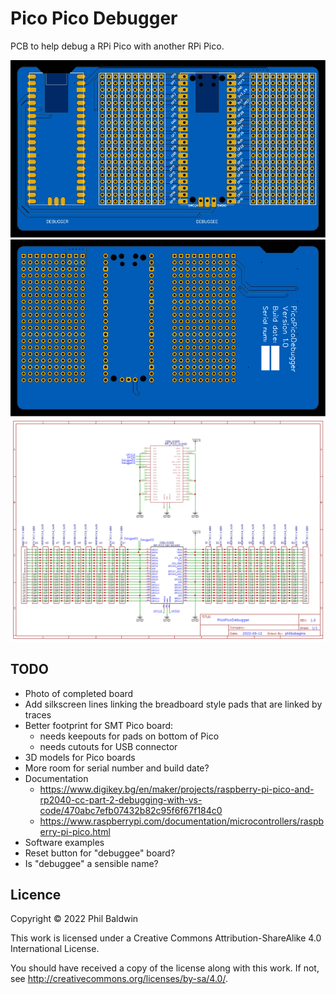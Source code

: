 Pico Pico Debugger
==================

PCB to help debug a RPi Pico with another RPi Pico.

![./Exports-v1.0/Top.svg](./Exports-v1.0/Top.svg)
![./Exports-v1.0/Bottom.svg](./Exports-v1.0/Bottom.svg)
![./Exports-v1.0/Schematic.png](./Exports-v1.0/Schematic.png)

TODO
----

* Photo of completed board
* Add silkscreen lines linking the breadboard style pads that are linked by traces
* Better footprint for SMT Pico board:
    * needs keepouts for pads on bottom of Pico
    * needs cutouts for USB connector
* 3D models for Pico boards
* More room for serial number and build date?
* Documentation
    * https://www.digikey.bg/en/maker/projects/raspberry-pi-pico-and-rp2040-cc-part-2-debugging-with-vs-code/470abc7efb07432b82c95f6f67f184c0
    * https://www.raspberrypi.com/documentation/microcontrollers/raspberry-pi-pico.html
* Software examples
* Reset button for "debuggee" board?
* Is "debuggee" a sensible name?

Licence
-------

Copyright © 2022 Phil Baldwin

This work is licensed under a Creative Commons Attribution-ShareAlike 4.0 International License.

You should have received a copy of the license along with this work. If not, see <http://creativecommons.org/licenses/by-sa/4.0/>.
